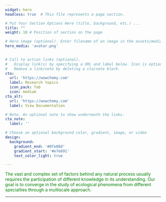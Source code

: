 ```yaml
---
widget: hero
headless: true  # This file represents a page section.

# Put Your Section Options Here (title, background, etc.) ...
title: ""
weight: 10 # Position of section on the page

# Hero image (optional). Enter filename of an image in the assets/media/ folder.
hero_media: 'avatar.png'
 

# Call to action links (optional).
#   Display link(s) by specifying a URL and label below. Icon is optional for `cta`.
#   Remove a link/note by deleting a cta/note block.
cta:
  url: 'https://wowchemy.com'
  label: Research topics
  icon_pack: fab
  icon: medium
cta_alt:
  url: 'https://wowchemy.com'
  label: View Documentation

# Note. An optional note to show underneath the links.
cta_note:
  label: ''

# Choose an optional background color, gradient, image, or video
design:
  background:
    gradient_end: '#8fe08d'
    gradient_start: '#e7e691'
    text_color_light: true

---
```


<FONT COLOR="green"> 
The vast and complex set of factors behind any natural process usually requires the participation of different knowledge in its understanding. Our goal is to converge in the study of ecological phenomena from different specialties through a multiscale approach.
</FONT>

---

